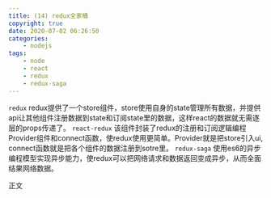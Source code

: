 ```yaml
---
title: (14) redux全家桶
copyright: true
date: 2020-07-02 06:26:50
categories:
    - nodejs
tags:
    - node
    - react
    - redux
    - redux-saga
---
```

`redux` redux提供了一个store组件，store使用自身的state管理所有数据，并提供api让其他组件注册数据到state和订阅state里的数据，这样react的数据就无需逐层的props传递了。
`react-redux`   该组件封装了redux的注册和订阅逻辑编程Provider组件和connect函数，使redux使用更简单。Provider就是把store引入ui, connect函数就是把各个组件的数据注册到sotre里。
`redux-saga`    使用es6的异步编程模型实现异步能力，使redux可以把网络请求和数据返回变成异步，从而全面结果网络数据。

<!-- more -->

正文
